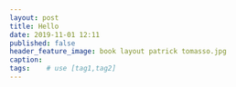 ```yaml
---
layout: post
title: Hello
date: 2019-11-01 12:11
published: false
header_feature_image: book layout patrick tomasso.jpg
caption:
tags:    # use [tag1,tag2]
---
```

